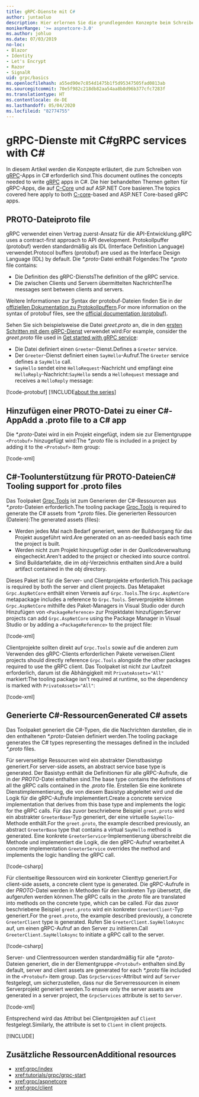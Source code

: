```yaml
---
title: gRPC-Dienste mit C#
author: juntaoluo
description: Hier erlernen Sie die grundlegenden Konzepte beim Schreiben von gRPC-Diensten mit C#.
monikerRange: '>= aspnetcore-3.0'
ms.author: johluo
ms.date: 07/03/2019
no-loc:
- Blazor
- Identity
- Let's Encrypt
- Razor
- SignalR
uid: grpc/basics
ms.openlocfilehash: a55ed90e7c854d1475b1f5d95347505fad0813ab
ms.sourcegitcommit: 70e5f982c218db82aa54aa8b8d96b377cfc7283f
ms.translationtype: HT
ms.contentlocale: de-DE
ms.lasthandoff: 05/04/2020
ms.locfileid: "82774755"
---
```

# <a name="grpc-services-with-c"></a><span data-ttu-id="400dc-103">gRPC-Dienste mit C\#</span><span class="sxs-lookup"><span data-stu-id="400dc-103">gRPC services with C\#</span></span>

<span data-ttu-id="400dc-104">In diesem Artikel werden die Konzepte erläutert, die zum Schreiben von [gRPC](https://grpc.io/docs/guides/)-Apps in C# erforderlich sind.</span><span class="sxs-lookup"><span data-stu-id="400dc-104">This document outlines the concepts needed to write [gRPC](https://grpc.io/docs/guides/) apps in C#.</span></span> <span data-ttu-id="400dc-105">Die hier behandelten Themen gelten für gRPC-Apps, die auf [C-Core](https://grpc.io/blog/grpc-stacks) und auf ASP.NET Core basieren.</span><span class="sxs-lookup"><span data-stu-id="400dc-105">The topics covered here apply to both [C-core](https://grpc.io/blog/grpc-stacks)-based and ASP.NET Core-based gRPC apps.</span></span>

## <a name="proto-file"></a><span data-ttu-id="400dc-106">PROTO-Datei</span><span class="sxs-lookup"><span data-stu-id="400dc-106">proto file</span></span>

<span data-ttu-id="400dc-107">gRPC verwendet einen Vertrag zuerst-Ansatz für die API-Entwicklung.</span><span class="sxs-lookup"><span data-stu-id="400dc-107">gRPC uses a contract-first approach to API development.</span></span> <span data-ttu-id="400dc-108">Protokollpuffer (protobuf) werden standardmäßig als IDL (Interface Definition Language) verwendet.</span><span class="sxs-lookup"><span data-stu-id="400dc-108">Protocol buffers (protobuf) are used as the Interface Design Language (IDL) by default.</span></span> <span data-ttu-id="400dc-109">Die *\*.proto*-Datei enthält Folgendes:</span><span class="sxs-lookup"><span data-stu-id="400dc-109">The *\*.proto* file contains:</span></span>

* <span data-ttu-id="400dc-110">Die Definition des gRPC-Diensts</span><span class="sxs-lookup"><span data-stu-id="400dc-110">The definition of the gRPC service.</span></span>
* <span data-ttu-id="400dc-111">Die zwischen Clients und Servern übermittelten Nachrichten</span><span class="sxs-lookup"><span data-stu-id="400dc-111">The messages sent between clients and servers.</span></span>

<span data-ttu-id="400dc-112">Weitere Informationen zur Syntax der protobuf-Dateien finden Sie in der [offiziellen Dokumentation zu Protokollpuffern](https://developers.google.com/protocol-buffers/docs/proto3).</span><span class="sxs-lookup"><span data-stu-id="400dc-112">For more information on the syntax of protobuf files, see the [official documentation (protobuf)](https://developers.google.com/protocol-buffers/docs/proto3).</span></span>

<span data-ttu-id="400dc-113">Sehen Sie sich beispielsweise die Datei *greet.proto* an, die in den [ersten Schritten mit dem gRPC-Dienst](xref:tutorials/grpc/grpc-start) verwendet wird:</span><span class="sxs-lookup"><span data-stu-id="400dc-113">For example, consider the *greet.proto* file used in [Get started with gRPC service](xref:tutorials/grpc/grpc-start):</span></span>

* <span data-ttu-id="400dc-114">Die Datei definiert einen `Greeter`-Dienst.</span><span class="sxs-lookup"><span data-stu-id="400dc-114">Defines a `Greeter` service.</span></span>
* <span data-ttu-id="400dc-115">Der `Greeter`-Dienst definiert einen `SayHello`-Aufruf.</span><span class="sxs-lookup"><span data-stu-id="400dc-115">The `Greeter` service defines a `SayHello` call.</span></span>
* <span data-ttu-id="400dc-116">`SayHello` sendet eine `HelloRequest`-Nachricht und empfängt eine `HelloReply`-Nachricht:</span><span class="sxs-lookup"><span data-stu-id="400dc-116">`SayHello` sends a `HelloRequest` message and receives a `HelloReply` message:</span></span>

[!code-protobuf[](~/tutorials/grpc/grpc-start/sample/GrpcGreeter/Protos/greet.proto)]
[!INCLUDE[about the series](~/includes/code-comments-loc.md)]

## <a name="add-a-proto-file-to-a-c-app"></a><span data-ttu-id="400dc-117">Hinzufügen einer PROTO-Datei zu einer C\#-App</span><span class="sxs-lookup"><span data-stu-id="400dc-117">Add a .proto file to a C\# app</span></span>

<span data-ttu-id="400dc-118">Die *\*.proto*-Datei wird in ein Projekt eingefügt, indem sie zur Elementgruppe `<Protobuf>` hinzugefügt wird:</span><span class="sxs-lookup"><span data-stu-id="400dc-118">The *\*.proto* file is included in a project by adding it to the `<Protobuf>` item group:</span></span>

[!code-xml[](~/tutorials/grpc/grpc-start/sample/GrpcGreeter/GrpcGreeter.csproj?highlight=2&range=7-9)]

## <a name="c-tooling-support-for-proto-files"></a><span data-ttu-id="400dc-119">C#-Toolunterstützung für PROTO-Dateien</span><span class="sxs-lookup"><span data-stu-id="400dc-119">C# Tooling support for .proto files</span></span>

<span data-ttu-id="400dc-120">Das Toolpaket [Grpc.Tools](https://www.nuget.org/packages/Grpc.Tools/) ist zum Generieren der C#-Ressourcen aus *\*.proto*-Dateien erforderlich.</span><span class="sxs-lookup"><span data-stu-id="400dc-120">The tooling package [Grpc.Tools](https://www.nuget.org/packages/Grpc.Tools/) is required to generate the C# assets from *\*.proto* files.</span></span> <span data-ttu-id="400dc-121">Die generierten Ressourcen (Dateien):</span><span class="sxs-lookup"><span data-stu-id="400dc-121">The generated assets (files):</span></span>

* <span data-ttu-id="400dc-122">Werden jedes Mal nach Bedarf generiert, wenn der Buildvorgang für das Projekt ausgeführt wird.</span><span class="sxs-lookup"><span data-stu-id="400dc-122">Are generated on an as-needed basis each time the project is built.</span></span>
* <span data-ttu-id="400dc-123">Werden nicht zum Projekt hinzugefügt oder in der Quellcodeverwaltung eingecheckt.</span><span class="sxs-lookup"><span data-stu-id="400dc-123">Aren't added to the project or checked into source control.</span></span>
* <span data-ttu-id="400dc-124">Sind Buildartefakte, die im *obj*-Verzeichnis enthalten sind.</span><span class="sxs-lookup"><span data-stu-id="400dc-124">Are a build artifact contained in the *obj* directory.</span></span>

<span data-ttu-id="400dc-125">Dieses Paket ist für die Server- und Clientprojekte erforderlich.</span><span class="sxs-lookup"><span data-stu-id="400dc-125">This package is required by both the server and client projects.</span></span> <span data-ttu-id="400dc-126">Das Metapaket `Grpc.AspNetCore` enthält einen Verweis auf `Grpc.Tools`.</span><span class="sxs-lookup"><span data-stu-id="400dc-126">The `Grpc.AspNetCore` metapackage includes a reference to `Grpc.Tools`.</span></span> <span data-ttu-id="400dc-127">Serverprojekte können `Grpc.AspNetCore` mithilfe des Paket-Managers in Visual Studio oder durch Hinzufügen von `<PackageReference>` zur Projektdatei hinzufügen:</span><span class="sxs-lookup"><span data-stu-id="400dc-127">Server projects can add `Grpc.AspNetCore` using the Package Manager in Visual Studio or by adding a `<PackageReference>` to the project file:</span></span>

[!code-xml[](~/tutorials/grpc/grpc-start/sample/GrpcGreeter/GrpcGreeter.csproj?highlight=1&range=12)]

<span data-ttu-id="400dc-128">Clientprojekte sollten direkt auf `Grpc.Tools` sowie auf die anderen zum Verwenden des gRPC-Clients erforderlichen Pakete verweisen.</span><span class="sxs-lookup"><span data-stu-id="400dc-128">Client projects should directly reference `Grpc.Tools` alongside the other packages required to use the gRPC client.</span></span> <span data-ttu-id="400dc-129">Das Toolpaket ist nicht zur Laufzeit erforderlich, darum ist die Abhängigkeit mit `PrivateAssets="All"` markiert:</span><span class="sxs-lookup"><span data-stu-id="400dc-129">The tooling package isn't required at runtime, so the dependency is marked with `PrivateAssets="All"`:</span></span>

[!code-xml[](~/tutorials/grpc/grpc-start/sample/GrpcGreeterClient/GrpcGreeterClient.csproj?highlight=3&range=9-11)]

## <a name="generated-c-assets"></a><span data-ttu-id="400dc-130">Generierte C#-Ressourcen</span><span class="sxs-lookup"><span data-stu-id="400dc-130">Generated C# assets</span></span>

<span data-ttu-id="400dc-131">Das Toolpaket generiert die C#-Typen, die die Nachrichten darstellen, die in den enthaltenen *\*.proto*-Dateien definiert werden.</span><span class="sxs-lookup"><span data-stu-id="400dc-131">The tooling package generates the C# types representing the messages defined in the included *\*.proto* files.</span></span>

<span data-ttu-id="400dc-132">Für serverseitige Ressourcen wird ein abstrakter Dienstbasistyp generiert.</span><span class="sxs-lookup"><span data-stu-id="400dc-132">For server-side assets, an abstract service base type is generated.</span></span> <span data-ttu-id="400dc-133">Der Basistyp enthält die Definitionen für alle gRPC-Aufrufe, die in der *PROTO*-Datei enthalten sind.</span><span class="sxs-lookup"><span data-stu-id="400dc-133">The base type contains the definitions of all the gRPC calls contained in the *.proto* file.</span></span> <span data-ttu-id="400dc-134">Erstellen Sie eine konkrete Dienstimplementierung, die von diesem Basistyp abgeleitet wird und die Logik für die gRPC-Aufrufe implementiert.</span><span class="sxs-lookup"><span data-stu-id="400dc-134">Create a concrete service implementation that derives from this base type and implements the logic for the gRPC calls.</span></span> <span data-ttu-id="400dc-135">Für das zuvor beschriebene Beispiel `greet.proto` wird ein abstrakter `GreeterBase`-Typ generiert, der eine virtuelle `SayHello`-Methode enthält.</span><span class="sxs-lookup"><span data-stu-id="400dc-135">For the `greet.proto`, the example described previously, an abstract `GreeterBase` type that contains a virtual `SayHello` method is generated.</span></span> <span data-ttu-id="400dc-136">Eine konkrete `GreeterService`-Implementierung überschreibt die Methode und implementiert die Logik, die den gRPC-Aufruf verarbeitet.</span><span class="sxs-lookup"><span data-stu-id="400dc-136">A concrete implementation `GreeterService` overrides the method and implements the logic handling the gRPC call.</span></span>

[!code-csharp[](~/tutorials/grpc/grpc-start/sample/GrpcGreeter/Services/GreeterService.cs?name=snippet)]

<span data-ttu-id="400dc-137">Für clientseitige Ressourcen wird ein konkreter Clienttyp generiert.</span><span class="sxs-lookup"><span data-stu-id="400dc-137">For client-side assets, a concrete client type is generated.</span></span> <span data-ttu-id="400dc-138">Die gRPC-Aufrufe in der *PROTO*-Datei werden in Methoden für den konkreten Typ übersetzt, die aufgerufen werden können.</span><span class="sxs-lookup"><span data-stu-id="400dc-138">The gRPC calls in the *.proto* file are translated into methods on the concrete type, which can be called.</span></span> <span data-ttu-id="400dc-139">Für das zuvor beschriebene Beispiel `greet.proto` wird ein konkreter `GreeterClient`-Typ generiert.</span><span class="sxs-lookup"><span data-stu-id="400dc-139">For the `greet.proto`, the example described previously, a concrete `GreeterClient` type is generated.</span></span> <span data-ttu-id="400dc-140">Rufen Sie `GreeterClient.SayHelloAsync` auf, um einen gRPC-Aufruf an den Server zu initiieren.</span><span class="sxs-lookup"><span data-stu-id="400dc-140">Call `GreeterClient.SayHelloAsync` to initiate a gRPC call to the server.</span></span>

[!code-csharp[](~/tutorials/grpc/grpc-start/sample/GrpcGreeterClient/Program.cs?name=snippet)]

<span data-ttu-id="400dc-141">Server- und Clientressourcen werden standardmäßig für alle *\*.proto*-Dateien generiert, die in der Elementgruppe `<Protobuf>` enthalten sind.</span><span class="sxs-lookup"><span data-stu-id="400dc-141">By default, server and client assets are generated for each *\*.proto* file included in the `<Protobuf>` item group.</span></span> <span data-ttu-id="400dc-142">Das `GrpcServices`-Attribut wird auf `Server` festgelegt, um sicherzustellen, dass nur die Serverressourcen in einem Serverprojekt generiert werden.</span><span class="sxs-lookup"><span data-stu-id="400dc-142">To ensure only the server assets are generated in a server project, the `GrpcServices` attribute is set to `Server`.</span></span>

[!code-xml[](~/tutorials/grpc/grpc-start/sample/GrpcGreeter/GrpcGreeter.csproj?highlight=2&range=7-9)]

<span data-ttu-id="400dc-143">Entsprechend wird das Attribut bei Clientprojekten auf `Client` festgelegt.</span><span class="sxs-lookup"><span data-stu-id="400dc-143">Similarly, the attribute is set to `Client` in client projects.</span></span>

[!INCLUDE[](~/includes/gRPCazure.md)]

## <a name="additional-resources"></a><span data-ttu-id="400dc-144">Zusätzliche Ressourcen</span><span class="sxs-lookup"><span data-stu-id="400dc-144">Additional resources</span></span>

* <xref:grpc/index>
* <xref:tutorials/grpc/grpc-start>
* <xref:grpc/aspnetcore>
* <xref:grpc/client>
